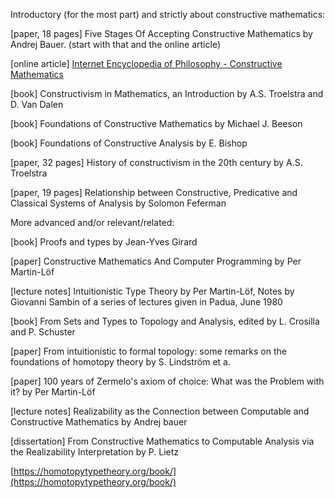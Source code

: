 Introductory (for the most part) and strictly about constructive mathematics:

[paper, 18 pages] Five Stages Of Accepting Constructive Mathematics by Andrej Bauer. (start with that and the online article)

[online article] [Internet Encyclopedia of Philosophy - Constructive Mathematics](https://www.iep.utm.edu/con-math/)

[book] Constructivism in Mathematics, an Introduction by A.S. Troelstra and D. Van Dalen

[book] Foundations of Constructive Mathematics by Michael J. Beeson

[book] Foundations of Constructive Analysis by E. Bishop

[paper, 32 pages] History of constructivism in the 20th century by A.S. Troelstra

[paper, 19 pages] Relationship between Constructive, Predicative and Classical Systems of Analysis by Solomon Feferman

More advanced and/or relevant/related:

[book] Proofs and types by Jean-Yves Girard

[paper] Constructive Mathematics And Computer Programming by Per Martin-Löf

[lecture notes] Intuitionistic Type Theory by Per Martin-Löf, Notes by Giovanni Sambin of a series of lectures given in Padua, June 1980

[book] From Sets and Types to Topology and Analysis, edited by L. Crosilla and P. Schuster

[paper] From intuitionistic to formal topology: some remarks on the foundations of homotopy theory by S. Lindström et a.

[paper] 100 years of Zermelo's axiom of choice: What was the Problem with it? by Per Martin-Löf

[lecture notes] Realizability as the Connection between Computable and Constructive Mathematics by Andrej bauer

[dissertation] From Constructive Mathematics to Computable Analysis via the Realizability Interpretation by P. Lietz

[https://homotopytypetheory.org/book/](https://homotopytypetheory.org/book/)